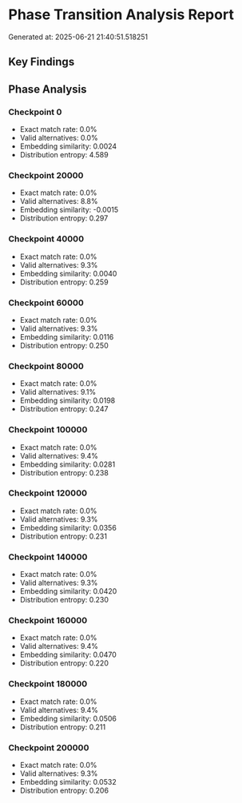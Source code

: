 # Phase Transition Analysis Report
Generated at: 2025-06-21 21:40:51.518251

## Key Findings

## Phase Analysis

### Checkpoint 0
- Exact match rate: 0.0%
- Valid alternatives: 0.0%
- Embedding similarity: 0.0024
- Distribution entropy: 4.589

### Checkpoint 20000
- Exact match rate: 0.0%
- Valid alternatives: 8.8%
- Embedding similarity: -0.0015
- Distribution entropy: 0.297

### Checkpoint 40000
- Exact match rate: 0.0%
- Valid alternatives: 9.3%
- Embedding similarity: 0.0040
- Distribution entropy: 0.259

### Checkpoint 60000
- Exact match rate: 0.0%
- Valid alternatives: 9.3%
- Embedding similarity: 0.0116
- Distribution entropy: 0.250

### Checkpoint 80000
- Exact match rate: 0.0%
- Valid alternatives: 9.1%
- Embedding similarity: 0.0198
- Distribution entropy: 0.247

### Checkpoint 100000
- Exact match rate: 0.0%
- Valid alternatives: 9.4%
- Embedding similarity: 0.0281
- Distribution entropy: 0.238

### Checkpoint 120000
- Exact match rate: 0.0%
- Valid alternatives: 9.3%
- Embedding similarity: 0.0356
- Distribution entropy: 0.231

### Checkpoint 140000
- Exact match rate: 0.0%
- Valid alternatives: 9.3%
- Embedding similarity: 0.0420
- Distribution entropy: 0.230

### Checkpoint 160000
- Exact match rate: 0.0%
- Valid alternatives: 9.4%
- Embedding similarity: 0.0470
- Distribution entropy: 0.220

### Checkpoint 180000
- Exact match rate: 0.0%
- Valid alternatives: 9.4%
- Embedding similarity: 0.0506
- Distribution entropy: 0.211

### Checkpoint 200000
- Exact match rate: 0.0%
- Valid alternatives: 9.3%
- Embedding similarity: 0.0532
- Distribution entropy: 0.206

